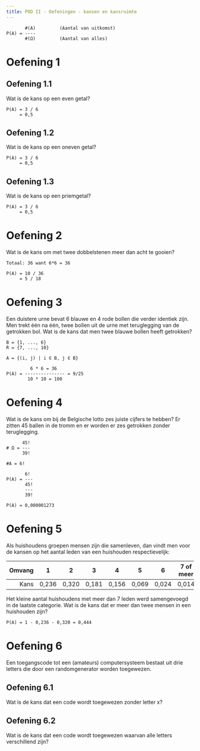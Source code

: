 ```yaml
---
title: POD II - Oefeningen - kansen en kansruimte
---
```


```
       #(A)         (Aantal van uitkomst)
P(A) = ----
       #(Ω)         (Aantal van alles)
```

# Oefening 1

## Oefening 1.1

Wat is de kans op een even getal?

```
P(A) = 3 / 6
     = 0,5
```

## Oefening 1.2

Wat is de kans op een oneven getal?

```
P(A) = 3 / 6
     = 0,5
```

## Oefening 1.3

Wat is de kans op een priemgetal?

```
P(A) = 3 / 6
     = 0,5
```

# Oefening 2

Wat is de kans om met twee dobbelstenen meer dan acht te gooien?

```
Totaal: 36 want 6*6 = 36

P(A) = 10 / 36
     = 5 / 18
```

# Oefening 3

Een duistere urne bevat 6 blauwe en 4 rode bollen die verder identiek zijn. Men trekt één na één, twee bollen uit de urne met teruglegging van de getrokken bol. Wat is de kans dat men twee blauwe bollen heeft getrokken?

```
B = {1, ..., 6}
R = {7, ..., 10}

A = {(i, j) | i ∈ B, j ∈ B}

         6 * 6 = 36
P(A) = --------------- = 9/25
        10 * 10 = 100
```

# Oefening 4

Wat is de kans om bij de Belgische lotto zes juiste cijfers te hebben? Er zitten 45 ballen in de tromm en er worden er zes getrokken zonder teruglegging.

```
      45!
# Ω = ---
      39!

#A = 6!

       6!
P(A) = ---
       45!
       ---
       39!

P(A) = 0,000001273
```

# Oefening 5

Als huishoudens groepen mensen zijn die samenleven, dan vindt men voor de kansen op het aantal leden van een huishouden respectievelijk:

| Omvang | 1    | 2     | 3     | 4     | 5     | 6     | 7 of meer |
| -----: | :---: | :---: | :---: | :---: | :---: | :---: | :-------: |
| Kans   | 0,236 | 0,320 | 0,181 | 0,156 | 0,069 | 0,024 | 0,014     |

Het kleine aantal huishoudens met meer dan 7 leden werd samengevoegd in de laatste categorie. Wat is de kans dat er meer dan twee mensen in een huishouden zijn?

```
P(A) = 1 - 0,236 - 0,320 = 0,444
```

# Oefening 6

Een toegangscode tot een (amateurs) computersysteem bestaat uit drie letters die door een randomgenerator worden toegewezen.

## Oefening 6.1

Wat is de kans dat een code wordt toegewezen zonder letter x?

## Oefening 6.2

Wat is de kans dat een code wordt toegewezen waarvan alle letters verschillend zijn?
